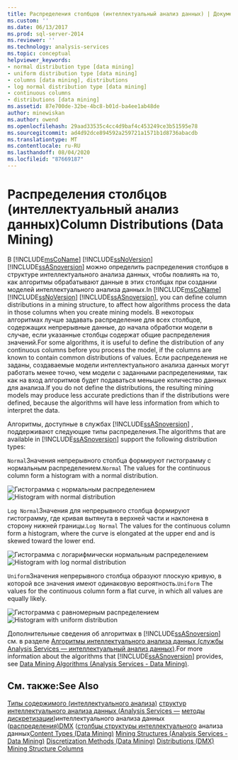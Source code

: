 ```yaml
---
title: Распределения столбцов (интеллектуальный анализ данных) | Документация Майкрософт
ms.custom: ''
ms.date: 06/13/2017
ms.prod: sql-server-2014
ms.reviewer: ''
ms.technology: analysis-services
ms.topic: conceptual
helpviewer_keywords:
- normal distribution type [data mining]
- uniform distribution type [data mining]
- columns [data mining], distributions
- log normal distribution type [data mining]
- continuous columns
- distributions [data mining]
ms.assetid: 87e700de-32be-4bc8-b01d-ba4ee1ab48de
author: minewiskan
ms.author: owend
ms.openlocfilehash: 29aad33535c4cc4d9baf4c453249ce3b51595e78
ms.sourcegitcommit: ad4d92dce894592a259721a1571b1d8736abacdb
ms.translationtype: MT
ms.contentlocale: ru-RU
ms.lasthandoff: 08/04/2020
ms.locfileid: "87669187"
---
```

# <a name="column-distributions-data-mining"></a><span data-ttu-id="ccce7-102">Распределения столбцов (интеллектуальный анализ данных)</span><span class="sxs-lookup"><span data-stu-id="ccce7-102">Column Distributions (Data Mining)</span></span>
  <span data-ttu-id="ccce7-103">В [!INCLUDE[msCoName](../../includes/msconame-md.md)] [!INCLUDE[ssNoVersion](../../includes/ssnoversion-md.md)] [!INCLUDE[ssASnoversion](../../includes/ssasnoversion-md.md)] можно определить распределения столбцов в структуре интеллектуального анализа данных, чтобы повлиять на то, как алгоритмы обрабатывают данные в этих столбцах при создании моделей интеллектуального анализа данных.</span><span class="sxs-lookup"><span data-stu-id="ccce7-103">In [!INCLUDE[msCoName](../../includes/msconame-md.md)] [!INCLUDE[ssNoVersion](../../includes/ssnoversion-md.md)] [!INCLUDE[ssASnoversion](../../includes/ssasnoversion-md.md)], you can define column distributions in a mining structure, to affect how algorithms process the data in those columns when you create mining models.</span></span> <span data-ttu-id="ccce7-104">В некоторых алгоритмах лучше задавать распределение для всех столбцов, содержащих непрерывные данные, до начала обработки модели в случае, если указанные столбцы содержат общие распределения значений.</span><span class="sxs-lookup"><span data-stu-id="ccce7-104">For some algorithms, it is useful to define the distribution of any continuous columns before you process the model, if the columns are known to contain common distributions of values.</span></span> <span data-ttu-id="ccce7-105">Если распределения не заданы, создаваемые модели интеллектуального анализа данных могут работать менее точно, чем модели с заданными распределениями, так как на вход алгоритмов будет подаваться меньшее количество данных для анализа.</span><span class="sxs-lookup"><span data-stu-id="ccce7-105">If you do not define the distributions, the resulting mining models may produce less accurate predictions than if the distributions were defined, because the algorithms will have less information from which to interpret the data.</span></span>

 <span data-ttu-id="ccce7-106">Алгоритмы, доступные в службах [!INCLUDE[ssASnoversion](../../includes/ssasnoversion-md.md)] , поддерживают следующие типы распределения.</span><span class="sxs-lookup"><span data-stu-id="ccce7-106">The algorithms that are available in [!INCLUDE[ssASnoversion](../../includes/ssasnoversion-md.md)] support the following distribution types:</span></span>

 <span data-ttu-id="ccce7-107">`Normal`Значения непрерывного столбца формируют гистограмму с нормальным распределением.</span><span class="sxs-lookup"><span data-stu-id="ccce7-107">`Normal` The values for the continuous column form a histogram with a normal distribution.</span></span>

 <span data-ttu-id="ccce7-108">![Гистограмма с нормальным распределением](../media/normal-distribution.gif "Гистограмма с нормальным распределением")</span><span class="sxs-lookup"><span data-stu-id="ccce7-108">![Histogram with normal distribution](../media/normal-distribution.gif "Histogram with normal distribution")</span></span>

 <span data-ttu-id="ccce7-109">`Log Normal`Значения для непрерывного столбца формируют гистограмму, где кривая вытянута в верхней части и наклонена в сторону нижней границы.</span><span class="sxs-lookup"><span data-stu-id="ccce7-109">`Log Normal` The values for the continuous column form a histogram, where the curve is elongated at the upper end and is skewed toward the lower end.</span></span>

 <span data-ttu-id="ccce7-110">![Гистограмма с логарифмически нормальным распределением](../media/log-normal-distribution.gif "Гистограмма с логарифмически нормальным распределением")</span><span class="sxs-lookup"><span data-stu-id="ccce7-110">![Histogram with log normal distribution](../media/log-normal-distribution.gif "Histogram with log normal distribution")</span></span>

 <span data-ttu-id="ccce7-111">`Uniform`Значения непрерывного столбца образуют плоскую кривую, в которой все значения имеют одинаковую вероятность.</span><span class="sxs-lookup"><span data-stu-id="ccce7-111">`Uniform` The values for the continuous column form a flat curve, in which all values are equally likely.</span></span>

 <span data-ttu-id="ccce7-112">![Гистограмма с равномерным распределением](../media/uniform-distribution.gif "Гистограмма с равномерным распределением")</span><span class="sxs-lookup"><span data-stu-id="ccce7-112">![Histogram with uniform distribution](../media/uniform-distribution.gif "Histogram with uniform distribution")</span></span>

 <span data-ttu-id="ccce7-113">Дополнительные сведения об алгоритмах в [!INCLUDE[ssASnoversion](../../includes/ssasnoversion-md.md)] см. в разделе [Алгоритмы интеллектуального анализа данных (службы Analysis Services — интеллектуальный анализ данных)](data-mining-algorithms-analysis-services-data-mining.md).</span><span class="sxs-lookup"><span data-stu-id="ccce7-113">For more information about the algorithms that [!INCLUDE[ssASnoversion](../../includes/ssasnoversion-md.md)] provides, see [Data Mining Algorithms &#40;Analysis Services - Data Mining&#41;](data-mining-algorithms-analysis-services-data-mining.md).</span></span>

## <a name="see-also"></a><span data-ttu-id="ccce7-114">См. также:</span><span class="sxs-lookup"><span data-stu-id="ccce7-114">See Also</span></span>
 <span data-ttu-id="ccce7-115">[Типы содержимого &#40;интеллектуального анализа&#41;](content-types-data-mining.md) [структур интеллектуального анализа данных &#40;Analysis Services —](mining-structures-analysis-services-data-mining.md) [методы дискретизации](discretization-methods-data-mining.md)&#41;интеллектуального анализа данных &#40;[распределения&#41;DMX](/sql/dmx/distributions-dmx) &#40;[столбцы структуры интеллектуального](mining-structure-columns.md) анализа данных</span><span class="sxs-lookup"><span data-stu-id="ccce7-115">[Content Types &#40;Data Mining&#41;](content-types-data-mining.md) [Mining Structures &#40;Analysis Services - Data Mining&#41;](mining-structures-analysis-services-data-mining.md) [Discretization Methods &#40;Data Mining&#41;](discretization-methods-data-mining.md) [Distributions &#40;DMX&#41;](/sql/dmx/distributions-dmx) [Mining Structure Columns](mining-structure-columns.md)</span></span>


